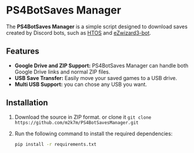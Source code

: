
# PS4BotSaves Manager

The **PS4BotSaves Manager** is a simple script designed to download saves created by Discord bots, such as [HTOS](https://github.com/hzhreal/HTOS) and [eZwizard3-bot](https://github.com/Zhaxxy/eZwizard3-bot).

## Features

- **Google Drive and ZIP Support:** PS4BotSaves Manager can handle both Google Drive links and normal ZIP files.
- **USB Save Transfer:** Easily move your saved games to a USB drive.
- **Multi USB Support:** you can chose any USB you want.

## Installation

1. Download the source in ZIP format.
   or clone it `git clone https://github.com/m2k7m/PS4BotSavesManager.git`
2. Run the following command to install the required dependencies:

   ```bash
   pip install -r requirements.txt
   ```

